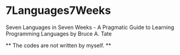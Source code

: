 # 7Languages7Weeks
Seven Languages in Seven Weeks - A Pragmatic Guide to Learning Programming Languages by Bruce A. Tate


** The codes are not written by myself. **